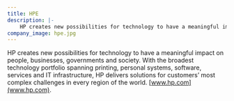 ```yaml
---
title: HPE
description: |-
    HP creates new possibilities for technology to have a meaningful impact on people, businesses, governments and society.
company_image: hpe.jpg
---
```

HP creates new possibilities for technology to have a meaningful impact on people, businesses, governments and society. With the broadest technology portfolio spanning printing, personal systems, software, services and IT infrastructure, HP delivers solutions for customers’ most complex challenges in every region of the world. [www.hp.com](www.hp.com).
